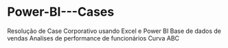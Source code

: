 # Power-BI---Cases
Resolução de Case Corporativo usando Excel e Power BI
Base de dados de vendas
Analises de performance de funcionários
Curva ABC 
